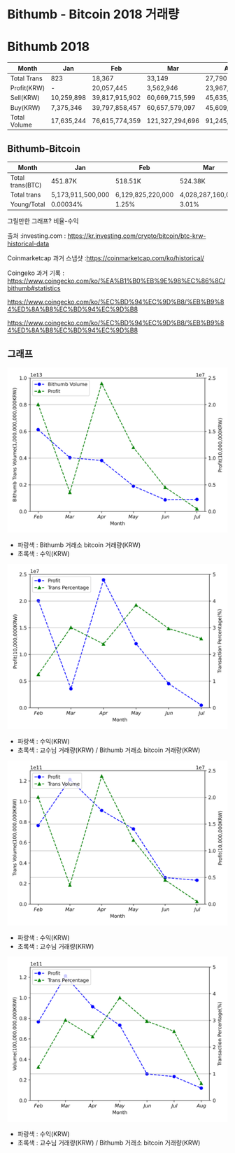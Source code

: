 # Bithumb - Bitcoin 2018 거래량 

# Bithumb 2018

Month|Jan|Feb|Mar|Apr|May|Jun|Jul|Aug
-|-|-|-|-|-|-|-|-
Total Trans|823|18,367|33,149|27,790|23,295|8,779|9,467|4,016
Profit(KRW)|-|20,057,445|3,562,946|23,967,448|11,999,306|4,513,842|494,149|-
Sell(KRW)|10,259,898|39,817,915,902|60,669,715,599|45,635,560,225|36,634,276,516|12,917,194,088|11,622,590,281|5,982,790,055
Buy(KRW)|7,375,346|39,797,858,457|60,657,579,097|45,609,884,185|36,622,277,210|12,912,680,246|11,622,096,132|5,966,645,458
Total Volume|17,635,244|76,615,774,359|121,327,294,696|91,245,444,410|73,256,553,726|25,829,874,334|23,244,686,413|11,979,435,513

## Bithumb-Bitcoin
Month|Jan|Feb|Mar|Apr|May|Jun|Jul|Aug
-|-|-|-|-|-|-|-|-
Total trans(BTC)|451.87K|518.51K|524.38K|377.09K|230.11K|123.44K|102.80K|238.13K
Total trans|5,173,911,500,000|6,129,825,220,000|4,028,287,160,000|3,816,150,800,000|1,903,469,920,000|869,387,920,000|897,958,000,000|1,874,083,100,000|
Young/Total|0.00034%|1.25%|3.01%|2.39%|3.85%|2.97%|2.59%|0.64%

그릴만한 그래프? 비율-수익

출처 :investing.com : https://kr.investing.com/crypto/bitcoin/btc-krw-historical-data

Coinmarketcap 과거 스냅샷 :https://coinmarketcap.com/ko/historical/

Coingeko 과거 기록 : 
https://www.coingecko.com/ko/%EA%B1%B0%EB%9E%98%EC%86%8C/bithumb#statistics

https://www.coingecko.com/ko/%EC%BD%94%EC%9D%B8/%EB%B9%84%ED%8A%B8%EC%BD%94%EC%9D%B8

https://www.coingecko.com/ko/%EC%BD%94%EC%9D%B8/%EB%B9%84%ED%8A%B8%EC%BD%94%EC%9D%B8

## 그래프

![bithumbVolume-profit](../Bit/bithumbVolume-profit.png)

- 파랑색 : Bithumb 거래소 bitcoin 거래량(KRW)
- 초록색 : 수익(KRW)

![trans-profit](../Bit/trans-profit.png)

- 파랑색 : 수익(KRW)
- 초록색 : 교수님 거래량(KRW) / Bithumb 거래소 bitcoin 거래량(KRW)

![volume-profit](../Bit/volume-profit.png)

- 파랑색 : 수익(KRW)
- 초록색 : 교수님 거래량(KRW)

![volume-trans](../Bit/volume-trans.png)

- 파랑색 : 수익(KRW)
- 초록색 : 교수님 거래량(KRW) / Bithumb 거래소 bitcoin 거래량(KRW)